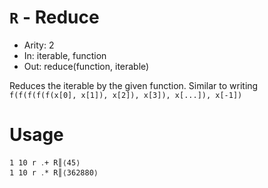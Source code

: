 # `R` - Reduce

- Arity: 2
- In: iterable, function
- Out: reduce(function, iterable)

Reduces the iterable by the given function. Similar to writing `f(f(f(f(f(x[0], x[1]), x[2]), x[3]), x[...]), x[-1])`

# Usage
```
1 10 r ․+ R║⟨45⟩
1 10 r ․* R║⟨362880⟩
```
